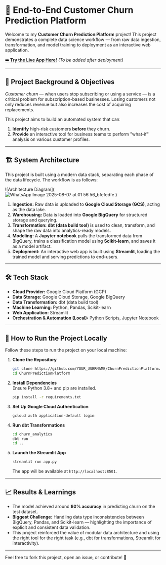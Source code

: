 # 🤖 End-to-End Customer Churn Prediction Platform

Welcome to my **Customer Churn Prediction Platform** project! This project demonstrates a complete data science workflow — from raw data ingestion, transformation, and model training to deployment as an interactive web application.

**[➡️ Try the Live App Here!]((https://churnpredictionplatform-qzmauwrpwwp7ofsssxx8jp.streamlit.app/))** *(To be added after deployment)*

---

## 🎯 Project Background & Objectives

*Customer churn* — when users stop subscribing or using a service — is a critical problem for subscription-based businesses. Losing customers not only reduces revenue but also increases the cost of acquiring replacements.

This project aims to build an automated system that can:
1. **Identify** high-risk customers **before** they churn.
2. **Provide** an interactive tool for business teams to perform "what-if" analysis on various customer profiles.

---

## 🏗️ System Architecture

This project is built using a modern data stack, separating each phase of the data lifecycle. The workflow is as follows:

![Architecture Diagram](![WhatsApp Image 2025-08-07 at 01 56 56_bfefedfe](https://github.com/user-attachments/assets/d4eb8cd3-5c8c-49a5-8d5f-561657dd2785)
) 

1. **Ingestion:** Raw data is uploaded to **Google Cloud Storage (GCS)**, acting as the data lake.
2. **Warehousing:** Data is loaded into **Google BigQuery** for structured storage and querying.
3. **Transformation:** **dbt (data build tool)** is used to clean, transform, and shape the raw data into analytics-ready models.
4. **Modeling:** A **Jupyter notebook** pulls the transformed data from BigQuery, trains a classification model using **Scikit-learn**, and saves it as a model artifact.
5. **Deployment:** An interactive web app is built using **Streamlit**, loading the trained model and serving predictions to end-users.

---

## 🛠️ Tech Stack

- **Cloud Provider:** Google Cloud Platform (GCP)  
- **Data Storage:** Google Cloud Storage, Google BigQuery  
- **Data Transformation:** dbt (data build tool)  
- **Machine Learning:** Python, Pandas, Scikit-learn  
- **Web Application:** Streamlit  
- **Orchestration & Automation (Local):** Python Scripts, Jupyter Notebook  

---

## 🚀 How to Run the Project Locally

Follow these steps to run the project on your local machine:

1. **Clone the Repository**
    ```bash
    git clone https://github.com/YOUR_USERNAME/ChurnPredictionPlatform.git
    cd ChurnPredictionPlatform
    ```

2. **Install Dependencies**  
   Ensure Python 3.8+ and pip are installed.
    ```bash
    pip install -r requirements.txt
    ```

3. **Set Up Google Cloud Authentication**
    ```bash
    gcloud auth application-default login
    ```

4. **Run dbt Transformations**
    ```bash
    cd churn_analytics
    dbt run
    cd ..
    ```

5. **Launch the Streamlit App**
    ```bash
    streamlit run app.py
    ```
    The app will be available at `http://localhost:8501`.

---

## 📈 Results & Learnings

- The model achieved around **80% accuracy** in predicting churn on the test dataset.
- **Biggest Challenge:** Handling data type inconsistencies between BigQuery, Pandas, and Scikit-learn — highlighting the importance of explicit and consistent data validation.
- This project reinforced the value of modular data architecture and using the right tool for the right task (e.g., dbt for transformations, Streamlit for interactivity).

---

Feel free to fork this project, open an issue, or contribute! 🚀
